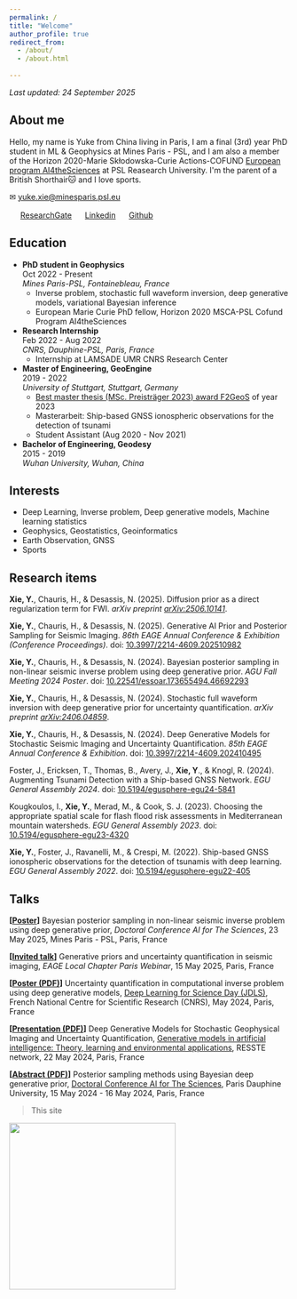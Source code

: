 ```yaml
---
permalink: /
title: "Welcome"
author_profile: true
redirect_from: 
  - /about/
  - /about.html
  
---
```

*Last updated: 24 September 2025*

## About me
Hello, my name is Yuke from China living in Paris, I am a final (3rd) year PhD student in ML & Geophysics at Mines Paris - PSL, and I am also a member of the Horizon 2020-Marie Skłodowska-Curie Actions-COFUND [European program AI4theSciences](https://psl.eu/en/research/major-research-projects/european-programs/ai4thesciences-doctoral-program) at PSL Reasearch University. I'm the parent of a British Shorthair🐱 and I love sports. 
<!-- Ni-hao, nay-hoh, Hello, Bonjour, Hallo -->

✉  [yuke.xie@minesparis.psl.eu](mailto:yuke.xie@minesparis.psl.eu])

<img src="../images/research_gate.png" width="16" height="16"> [ResearchGate](https://www.researchgate.net/profile/Yuke-Xie-2)
 <img src="../images/linkedin.png" width="16" height="16"> [Linkedin](https://www.linkedin.com/in/yuke-xie-b042251b0)
 <img src="../images/github.svg" width="16" height="16"> [Github](https://github.com/yuke-xie)



<!-- ## Preprint
**Xie, Y.**, Chauris, H., & Desassis, N. (2025). Diffusion prior as a direct regularization term for FWI. *arXiv preprint [arXiv:2506.10141](https://arxiv.org/abs/2506.10141)*.

**Xie, Y.**, Chauris, H., & Desassis, N. (2024). Stochastic full waveform inversion with deep generative prior for uncertainty quantification. *arXiv preprint [arXiv:2406.04859](https://arxiv.org/abs/2406.04859)*. -->




## Education

- **PhD student in Geophysics** <br /> Oct 2022 - Present <br />*Mines Paris-PSL, Fontainebleau, France*
  - Inverse problem, stochastic full waveform inversion, deep generative models, variational Bayesian inference
  - European Marie Curie PhD fellow, Horizon 2020 MSCA-PSL Cofund Program AI4theSciences
- **Research Internship** <br /> Feb 2022 - Aug 2022 <br />*CNRS, Dauphine-PSL, Paris, France*
  - Internship at LAMSADE UMR CNRS Research Center
- **Master of Engineering, GeoEngine**<br /> 2019 - 2022  <br /> *University of Stuttgart, Stuttgart, Germany*
  - [Best master thesis (MSc. Preisträger 2023) award F2GeoS](https://www.f2geos.de/preistraeger.shtml#:~:text=MSc.%20Preistr%C3%A4ger%202023,detection%20of%20tsunami) of year 2023 
  - Masterarbeit: Ship-based GNSS ionospheric observations for the detection of tsunami
  - Student Assistant (Aug 2020 - Nov 2021)
-  **Bachelor of Engineering, Geodesy**<br /> 2015 - 2019  <br /> *Wuhan University, Wuhan, China*

## Interests
- Deep Learning, Inverse problem, Deep generative models, Machine learning statistics
- Geophysics, Geostatistics, Geoinformatics
- Earth Observation, GNSS
- Sports

## Research items
**Xie, Y.**, Chauris, H., & Desassis, N. (2025). Diffusion prior as a direct regularization term for FWI. *arXiv preprint [arXiv:2506.10141](https://arxiv.org/abs/2506.10141)*.

**Xie, Y.**, Chauris, H., & Desassis, N. (2025). Generative AI Prior and Posterior Sampling for Seismic Imaging. *86th EAGE Annual Conference & Exhibition (Conference Proceedings)*. doi: [10.3997/2214-4609.202510982](https://www.earthdoc.org/content/papers/10.3997/2214-4609.202510982)  

**Xie, Y.**, Chauris, H., & Desassis, N. (2024). Bayesian posterior sampling in non-linear seismic inverse problem using deep generative prior. *AGU Fall Meeting 2024 Poster*. doi: [10.22541/essoar.173655494.46692293](https://essopenarchive.org/users/877735/articles/1257179-bayesian-posterior-sampling-in-non-linear-seismic-inverse-problem-using-deep-generative-prior)

**Xie, Y.**, Chauris, H., & Desassis, N. (2024). Stochastic full waveform inversion with deep generative prior for uncertainty quantification. *arXiv preprint [arXiv:2406.04859](https://arxiv.org/abs/2406.04859)*.

**Xie, Y.**, Chauris, H., & Desassis, N. (2024). Deep Generative Models for Stochastic Seismic Imaging and Uncertainty Quantification. *85th EAGE Annual Conference & Exhibition*. doi: [10.3997/2214-4609.202410495](https://doi.org/10.3997/2214-4609.202410495)

Foster, J., Ericksen, T., Thomas, B., Avery, J., **Xie, Y**., & Knogl, R. (2024). Augmenting Tsunami Detection with a Ship-based GNSS Network. *EGU General Assembly 2024*. doi: [10.5194/egusphere-egu24-5841](https://doi.org/10.5194/egusphere-egu24-5841)

Kougkoulos, I., **Xie, Y.**, Merad, M., & Cook, S. J. (2023). Choosing the appropriate spatial scale for flash flood risk assessments in Mediterranean mountain watersheds. *EGU General Assembly 2023*. doi: [10.5194/egusphere-egu23-4320](https://doi.org/10.5194/egusphere-egu23-4320)

**Xie, Y.**, Foster, J., Ravanelli, M., & Crespi, M. (2022). Ship-based GNSS ionospheric observations for the detection of tsunamis with deep learning. *EGU General Assembly 2022*. doi: [10.5194/egusphere-egu22-405](https://doi.org/10.5194/egusphere-egu22-405)

<!-- * Zhang, Y., Yu, H., Auriol, J., & **P., M.** (2023). [Mean-square Exponential Stabilization of Mixed-autonomy Traffic PDE System.](https://arxiv.org/abs/2310.15547) *arXiv preprint arXiv:2310.15547.* -->


## Talks
**[[Poster](https://www.linkedin.com/posts/prairie-institute_dataprogram-doctoral-ai-activity-7312398894674378753-TZVc/)]** Bayesian posterior sampling in non-linear seismic inverse problem using deep generative prior, *Doctoral Conference AI for The Sciences*, 23 May 2025, Mines Paris - PSL, Paris, France

**[[Invited talk](https://www.linkedin.com/feed/update/urn:li:activity:7323816696257933312/)]** Generative priors and uncertainty quantification in seismic imaging, *EAGE Local Chapter Paris Webinar*, 15 May 2025, Paris, France

**[[Poster (PDF)](https://drive.google.com/file/d/1XQ9m5PCRGygwjreW-9dQirl6kQ8M7XRI/view?usp=sharing)]** Uncertainty quantification in computational inverse problem using deep generative models, [Deep Learning for Science Day (JDLS)](https://jdls-2024.sciencesconf.org/), French National Centre for Scientific Research (CNRS), May 2024, Paris, France

**[[Presentation (PDF)](https://cloud.minesparis.psl.eu/index.php/s/Cj5DPctIQNcHQUO)]** Deep Generative Models for Stochastic Geophysical Imaging and Uncertainty Quantification, [Generative models in artificial intelligence: Theory, learning and environmental applications](https://reseau-resste.mathnum.inrae.fr/node/30), RESSTE network, 22 May 2024, Paris, France

**[[Abstract (PDF)](https://psl.eu/sites/default/files/2024-05/Book%20of%20abstracts%20-%20light.pdf)]** Posterior sampling methods using Bayesian deep generative prior, [Doctoral Conference AI for The Sciences](https://psl.eu/en/events/doctoral-conference-ai-sciences), Paris Dauphine University, 15 May 2024 - 16 May 2024, Paris, France


>This site
<img src="../images/qrcode.png" width="300" height="300">
<!-- ![QR](../images/qrcode.png) -->

<!-- >WeChat:
![WeChat](../images/wechat.JPG) -->

<!-- >WeChat: nomore_
<img src="../images/wechat.JPG" width="300" height="300"> -->

















<!-- This is the front page of a website that is powered by the [Academic Pages template](https://github.com/academicpages/academicpages.github.io) and hosted on GitHub pages. [GitHub pages](https://pages.github.com) is a free service in which websites are built and hosted from code and data stored in a GitHub repository, automatically updating when a new commit is made to the respository. This template was forked from the [Minimal Mistakes Jekyll Theme](https://mmistakes.github.io/minimal-mistakes/) created by Michael Rose, and then extended to support the kinds of content that academics have: publications, talks, teaching, a portfolio, blog posts, and a dynamically-generated CV. You can fork [this repository](https://github.com/academicpages/academicpages.github.io) right now, modify the configuration and markdown files, add your own PDFs and other content, and have your own site for free, with no ads! An older version of this template powers my own personal website at [stuartgeiger.com](http://stuartgeiger.com), which uses [this Github repository](https://github.com/staeiou/staeiou.github.io).

A data-driven personal website
======
Like many other Jekyll-based GitHub Pages templates, Academic Pages makes you separate the website's content from its form. The content & metadata of your website are in structured markdown files, while various other files constitute the theme, specifying how to transform that content & metadata into HTML pages. You keep these various markdown (.md), YAML (.yml), HTML, and CSS files in a public GitHub repository. Each time you commit and push an update to the repository, the [GitHub pages](https://pages.github.com/) service creates static HTML pages based on these files, which are hosted on GitHub's servers free of charge.

Many of the features of dynamic content management systems (like Wordpress) can be achieved in this fashion, using a fraction of the computational resources and with far less vulnerability to hacking and DDoSing. You can also modify the theme to your heart's content without touching the content of your site. If you get to a point where you've broken something in Jekyll/HTML/CSS beyond repair, your markdown files describing your talks, publications, etc. are safe. You can rollback the changes or even delete the repository and start over -- just be sure to save the markdown files! Finally, you can also write scripts that process the structured data on the site, such as [this one](https://github.com/academicpages/academicpages.github.io/blob/master/talkmap.ipynb) that analyzes metadata in pages about talks to display [a map of every location you've given a talk](https://academicpages.github.io/talkmap.html).

Getting started
======
1. Register a GitHub account if you don't have one and confirm your e-mail (required!)
1. Fork [this repository](https://github.com/academicpages/academicpages.github.io) by clicking the "fork" button in the top right. 
1. Go to the repository's settings (rightmost item in the tabs that start with "Code", should be below "Unwatch"). Rename the repository "[your GitHub username].github.io", which will also be your website's URL.
1. Set site-wide configuration and create content & metadata (see below -- also see [this set of diffs](http://archive.is/3TPas) showing what files were changed to set up [an example site](https://getorg-testacct.github.io) for a user with the username "getorg-testacct")
1. Upload any files (like PDFs, .zip files, etc.) to the files/ directory. They will appear at https://[your GitHub username].github.io/files/example.pdf.  
1. Check status by going to the repository settings, in the "GitHub pages" section

Site-wide configuration
------
The main configuration file for the site is in the base directory in [_config.yml](https://github.com/academicpages/academicpages.github.io/blob/master/_config.yml), which defines the content in the sidebars and other site-wide features. You will need to replace the default variables with ones about yourself and your site's github repository. The configuration file for the top menu is in [_data/navigation.yml](https://github.com/academicpages/academicpages.github.io/blob/master/_data/navigation.yml). For example, if you don't have a portfolio or blog posts, you can remove those items from that navigation.yml file to remove them from the header. 

Create content & metadata
------
For site content, there is one markdown file for each type of content, which are stored in directories like _publications, _talks, _posts, _teaching, or _pages. For example, each talk is a markdown file in the [_talks directory](https://github.com/academicpages/academicpages.github.io/tree/master/_talks). At the top of each markdown file is structured data in YAML about the talk, which the theme will parse to do lots of cool stuff. The same structured data about a talk is used to generate the list of talks on the [Talks page](https://academicpages.github.io/talks), each [individual page](https://academicpages.github.io/talks/2012-03-01-talk-1) for specific talks, the talks section for the [CV page](https://academicpages.github.io/cv), and the [map of places you've given a talk](https://academicpages.github.io/talkmap.html) (if you run this [python file](https://github.com/academicpages/academicpages.github.io/blob/master/talkmap.py) or [Jupyter notebook](https://github.com/academicpages/academicpages.github.io/blob/master/talkmap.ipynb), which creates the HTML for the map based on the contents of the _talks directory).

**Markdown generator**

I have also created [a set of Jupyter notebooks](https://github.com/academicpages/academicpages.github.io/tree/master/markdown_generator
) that converts a CSV containing structured data about talks or presentations into individual markdown files that will be properly formatted for the Academic Pages template. The sample CSVs in that directory are the ones I used to create my own personal website at stuartgeiger.com. My usual workflow is that I keep a spreadsheet of my publications and talks, then run the code in these notebooks to generate the markdown files, then commit and push them to the GitHub repository.

How to edit your site's GitHub repository
------
Many people use a git client to create files on their local computer and then push them to GitHub's servers. If you are not familiar with git, you can directly edit these configuration and markdown files directly in the github.com interface. Navigate to a file (like [this one](https://github.com/academicpages/academicpages.github.io/blob/master/_talks/2012-03-01-talk-1.md) and click the pencil icon in the top right of the content preview (to the right of the "Raw | Blame | History" buttons). You can delete a file by clicking the trashcan icon to the right of the pencil icon. You can also create new files or upload files by navigating to a directory and clicking the "Create new file" or "Upload files" buttons. 

Example: editing a markdown file for a talk
![Editing a markdown file for a talk](/images/editing-talk.png)

For more info
------
More info about configuring Academic Pages can be found in [the guide](https://academicpages.github.io/markdown/). The [guides for the Minimal Mistakes theme](https://mmistakes.github.io/minimal-mistakes/docs/configuration/) (which this theme was forked from) might also be helpful. -->
